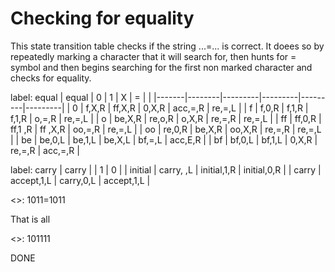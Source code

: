 # Checking for equality

This state transition table checks if the string ...=... is correct. It doees so by repeatedly marking a character that it will search for, then hunts for = symbol and then begins searching for the first non marked character and checks for equality.

label: equal
| equal | 0      | 1       | X       | =       |         |
|-------|--------|---------|---------|---------|---------|
| 0     | f,X,R  | ff,X,R  | 0,X,R   | acc,=,R | re,=,L  |
| f     | f,0,R  | f,1,R   | f,1,R   | o,=,R   | re,=,L  |
| o     | be,X,R | re,o,R  | o,X,R   | re,=,R  | re,=,L  |
| ff    | ff,0,R | ff,1 ,R | ff ,X,R | oo,=,R  | re,=,L  |
| oo    | re,0,R | be,X,R  | oo,X,R  | re,=,R  | re,=,L  |
| be    | be,0,L | be,1,L  | be,X,L  | bf,=,L  | acc,E,R |
| bf    | bf,0,L | bf,1,L  | 0,X,R   | re,=,R  | acc,=,R |



label: carry
| carry   |            | 1           | 0           |
| initial | carry, ,L  | initial,1,R | initial,0,R |
| carry   | accept,1,L | carry,0,L   | accept,1,L  |


<<equal>>: 1011=1011

That is all

<<carry>>: 101111

DONE
